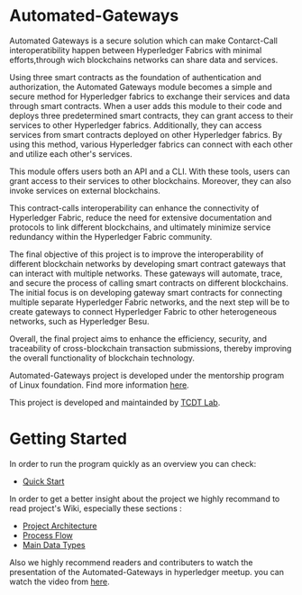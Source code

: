 # Automated-Gateways

Automated Gateways is a secure solution which can make Contarct-Call interoperatibility happen between Hyperledger Fabrics with minimal efforts,through wich blockchains networks can share data and services.

Using three smart contracts as the foundation of authentication and authorization, the Automated Gateways module becomes a simple and secure method for Hyperledger fabrics to exchange their services and data through smart contracts. When a user adds this module to their code and deploys three predetermined smart contracts, they can grant access to their services to other Hyperledger fabrics. Additionally, they can access services from smart contracts deployed on other Hyperledger fabrics. By using this method, various Hyperledger fabrics can connect with each other and utilize each other's services.

This module offers users both an API and a CLI. With these tools, users can grant access to their services to other blockchains. Moreover, they can also invoke services on external blockchains.

 This contract-calls interoperability  can enhance the connectivity of Hyperledger Fabric, reduce the need for extensive documentation and protocols to link different blockchains, and ultimately minimize service redundancy within the Hyperledger Fabric community.

The final objective of this project is to improve the interoperability of different blockchain networks by developing smart contract gateways that can interact with multiple networks. These gateways will automate, trace, and secure the process of calling smart contracts on different blockchains. The initial focus is on developing gateway smart contracts for connecting multiple separate Hyperledger Fabric networks, and the next step will be to create gateways to connect Hyperledger Fabric to other heterogeneous networks, such as Hyperledger Besu.

Overall, the final project aims to enhance the efficiency, security, and traceability of cross-blockchain transaction submissions, thereby improving the overall functionality of blockchain technology.

Automated-Gateways project is developed under the mentorship program of Linux foundation. Find more information [here](https://wiki.hyperledger.org/display/INTERN).

This project is developed and maintainded by [TCDT Lab](https://tcdt.ca/).

# Getting Started
In order to run the program quickly as an overview you can check:
*  [Quick Start](https://github.com/tcdt-lab/Automated-Gateways/wiki/Quick-Start)
  
In order to get a better insight about the project we highly recommand to read project's Wiki, especially these sections  :

*  [Project Architecture](https://github.com/tcdt-lab/Automated-Gateways/wiki/Architecture)
*  [Process Flow](https://github.com/tcdt-lab/Automated-Gateways/wiki/Process-Flow)
*  [Main Data Types](https://github.com/tcdt-lab/Automated-Gateways/wiki/Main-Data-Types)

Also we highly recommend readers and contributers to watch the presentation of the Automated-Gateways in hyperledger meetup. you can watch the video from [here](https://www.youtube.com/live/zVNNh5OCplM?si=9byA615Pfkt49C6i).




